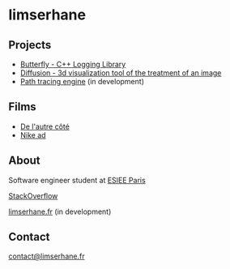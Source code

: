 # limserhane

## Projects

- [Butterfly - C++ Logging Library](https://github.com/limserhane/Butterfly)
- [Diffusion - 3d visualization tool of the treatment of an image](https://github.com/limserhane/Diffusion)
- [Path tracing engine](https://github.com/limserhane/PathtracingEngine) (in development)

## Films

- [De l'autre côté](https://youtu.be/yOjphL-4tIw)
- [Nike ad](https://youtu.be/02LXUPV6sDA)

## About

Software engineer student at [ESIEE Paris](https://www.esiee.fr/en)

[StackOverflow](https://stackoverflow.com/users/14913991/limserhane)

[limserhane.fr](http://www.limserhane.fr) (in development)

## Contact

contact@limserhane.fr
